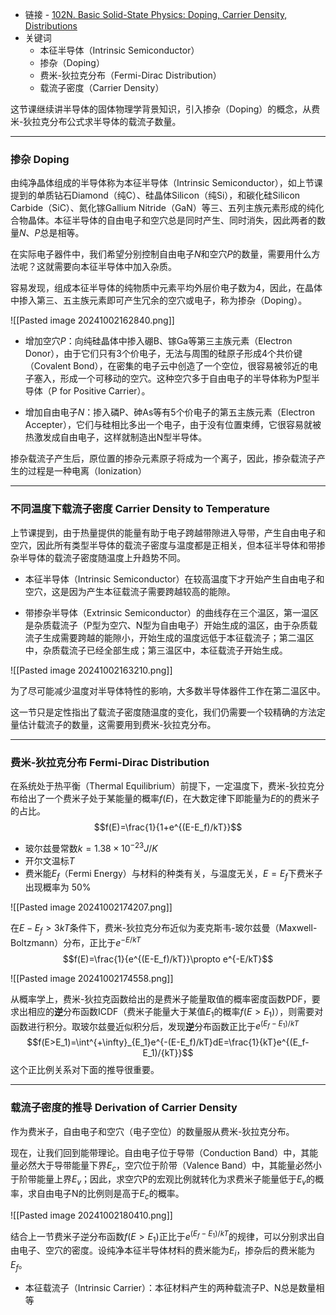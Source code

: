 + 链接 - [102N. Basic Solid-State Physics: Doping, Carrier Density, Distributions](https://www.youtube.com/watch?v=cOILmRaS5tc&list=PLc7Gz02Znph-c2-ssFpRrzYwbzplXfXUT&index=2)
+ 关键词
	+ 本征半导体（Intrinsic Semiconductor）
	+ 掺杂（Doping）
	+ 费米-狄拉克分布（Fermi-Dirac Distribution）
	+ 载流子密度（Carrier Density）

这节课继续讲半导体的固体物理学背景知识，引入掺杂（Doping）的概念，从费米-狄拉克分布公式求半导体的载流子数量。



---
### 掺杂 Doping

由纯净晶体组成的半导体称为本征半导体（Intrinsic Semiconductor），如上节课提到的单质钻石Diamond（纯C）、硅晶体Silicon（纯Si），和碳化硅Silicon Carbide（SiC）、氮化镓Gallium Nitride（GaN）等三、五列主族元素形成的纯化合物晶体。本征半导体的自由电子和空穴总是同时产生、同时消失，因此两者的数量$N$、$P$总是相等。

在实际电子器件中，我们希望分别控制自由电子$N$和空穴$P$的数量，需要用什么方法呢？这就需要向本征半导体中加入杂质。

容易发现，组成本征半导体的纯物质中元素平均外层价电子数为$4$，因此，在晶体中掺入第三、五主族元素即可产生冗余的空穴或电子，称为掺杂（Doping）。

![[Pasted image 20241002162840.png]]

+ 增加空穴$P$：向纯硅晶体中掺入硼B、镓Ga等第三主族元素（Electron Donor），由于它们只有3个价电子，无法与周围的硅原子形成4个共价键（Covalent Bond），在密集的电子云中创造了一个空位，很容易被邻近的电子塞入，形成一个可移动的空穴。这种空穴多于自由电子的半导体称为P型半导体（P for Positive Carrier）。

+ 增加自由电子$N$：掺入磷P、砷As等有5个价电子的第五主族元素（Electron Accepter），它们与硅相比多出一个电子，由于没有位置束缚，它很容易就被热激发成自由电子，这样就制造出N型半导体。

掺杂载流子产生后，原位置的掺杂元素原子将成为一个离子，因此，掺杂载流子产生的过程是一种电离（Ionization）

---
### 不同温度下载流子密度 Carrier Density to Temperature

上节课提到，由于热量提供的能量有助于电子跨越带隙进入导带，产生自由电子和空穴，因此所有类型半导体的载流子密度与温度都是正相关，但本征半导体和带掺杂半导体的载流子密度随温度上升趋势不同。

+ 本征半导体（Intrinsic Semiconductor）在较高温度下才开始产生自由电子和空穴，这是因为产生本征载流子需要跨越较高的能隙。

+ 带掺杂半导体（Extrinsic Semiconductor）的曲线存在三个温区，第一温区是杂质载流子（P型为空穴、N型为自由电子）开始生成的温区，由于杂质载流子生成需要跨越的能隙小，开始生成的温度远低于本征载流子；第二温区中，杂质载流子已经全部生成；第三温区中，本征载流子开始生成。

![[Pasted image 20241002163210.png]]

为了尽可能减少温度对半导体特性的影响，大多数半导体器件工作在第二温区中。

这一节只是定性指出了载流子密度随温度的变化，我们仍需要一个较精确的方法定量估计载流子的数量，这需要用到费米-狄拉克分布。


---
### 费米-狄拉克分布 Fermi-Dirac Distribution

在系统处于热平衡（Thermal Equilibrium）前提下，一定温度下，费米-狄拉克分布给出了一个费米子处于某能量的概率$f(E)$，在大数定律下即能量为$E$的的费米子的占比。
$$f(E)=\frac{1}{1+e^{(E-E_f)/kT}}$$
+ 玻尔兹曼常数$k=1.38×10^{-23} J/K$
+ 开尔文温标$T$
+ 费米能$E_f$（Fermi Energy）与材料的种类有关，与温度无关，$E=E_f$下费米子出现概率为 $50\%$

![[Pasted image 20241002174207.png]]

在$E-E_f>3kT$条件下，费米-狄拉克分布近似为麦克斯韦-玻尔兹曼（Maxwell-Boltzmann）分布，正比于$e^{-E/kT}$
$$f(E)=\frac{1}{e^{(E-E_f)/kT}}\propto e^{-E/kT}$$

![[Pasted image 20241002174558.png]]

从概率学上，费米-狄拉克函数给出的是费米子能量取值的概率密度函数PDF，要求出相应的**逆**分布函数ICDF（费米子能量大于某值$E_1$的概率$f(E>E_1)$），则需要对函数进行积分。取玻尔兹曼近似积分后，发现**逆**分布函数正比于$e^{(E_f-E_1)/kT}$
$$f(E>E_1)=\int^{+\infty}_{E_1}e^{-(E-E_f)/kT}dE=\frac{1}{kT}e^{(E_f-E_1)/{kT}}$$
这个正比例关系对下面的推导很重要。


---
### 载流子密度的推导 Derivation of Carrier Density

作为费米子，自由电子和空穴（电子空位）的数量服从费米-狄拉克分布。

现在，让我们回到能带理论。自由电子位于导带（Conduction Band）中，其能量必然大于导带能量下界$E_c$，空穴位于阶带（Valence Band）中，其能量必然小于阶带能量上界$E_v$；因此，求空穴P的宏观比例就转化为求费米子能量低于$E_v$的概率，求自由电子N的比例则是高于$E_c$的概率。

![[Pasted image 20241002180410.png]]

结合上一节费米子逆分布函数$f(E>E_1)$正比于$e^{(E_f-E_1)/kT}$的规律，可以分别求出自由电子、空穴的密度。设纯净本征半导体材料的费米能为$E_i$，掺杂后的费米能为$E_f$。

+ 本征载流子（Intrinsic Carrier）：本征材料产生的两种载流子P、N总是数量相等